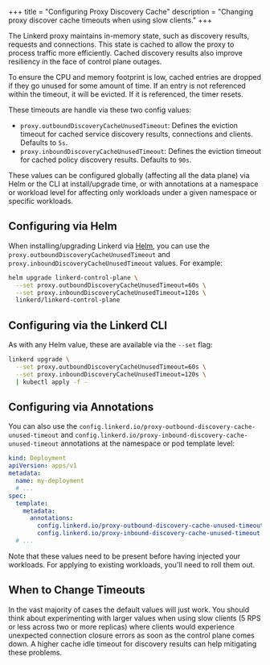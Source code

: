 +++
title = "Configuring Proxy Discovery Cache"
description = "Changing proxy discover cache timeouts when using slow clients."
+++

The Linkerd proxy maintains in-memory state, such as discovery results, requests
and connections. This state is cached to allow the proxy to process traffic more
efficiently. Cached discovery results also improve resiliency in the face of
control plane outages.

To ensure the CPU and memory footprint is low, cached entries are dropped if
they go unused for some amount of time. If an entry is not referenced within the
timeout, it will be evicted. If it is referenced, the timer resets.

These timeouts are handle via these two config values:

- `proxy.outboundDiscoveryCacheUnusedTimeout`: Defines the eviction timeout for
  cached service discovery results, connections and clients. Defaults to `5s`.
- `proxy.inboundDiscoveryCacheUnusedTimeout`: Defines the eviction timeout for
  cached policy discovery results. Defaults to `90s`.

These values can be configured globally (affecting all the data plane) via Helm
or the CLI at install/upgrade time, or with annotations at a namespace or
workload level for affecting only workloads under a given namespace or specific
workloads.

## Configuring via Helm

When installing/upgrading Linkerd via [Helm](../install-helm/), you can use the
`proxy.outboundDiscoveryCacheUnusedTimeout` and
`proxy.inboundDiscoveryCacheUnusedTimeout` values. For example:

```bash
helm upgrade linkerd-control-plane \
  --set proxy.outboundDiscoveryCacheUnusedTimeout=60s \
  --set proxy.inboundDiscoveryCacheUnusedTimeout=120s \
  linkerd/linkerd-control-plane
```

## Configuring via the Linkerd CLI

As with any Helm value, these are available via the `--set` flag:

```bash
linkerd upgrade \
  --set proxy.outboundDiscoveryCacheUnusedTimeout=60s \
  --set proxy.inboundDiscoveryCacheUnusedTimeout=120s \
  | kubectl apply -f -
```

## Configuring via Annotations

You can also use the
`config.linkerd.io/proxy-outbound-discovery-cache-unused-timeout` and
`config.linkerd.io/proxy-inbound-discovery-cache-unused-timeout` annotations at
the namespace or pod template level:

```yaml
kind: Deployment
apiVersion: apps/v1
metadata:
  name: my-deployment
  # ...
spec:
  template:
    metadata:
      annotations:
        config.linkerd.io/proxy-outbound-discovery-cache-unused-timeout: '60s'
        config.linkerd.io/proxy-inbound-discovery-cache-unused-timeout: '120s'
  # ...
```

Note that these values need to be present before having injected your workloads.
For applying to existing workloads, you'll need to roll them out.

## When to Change Timeouts

In the vast majority of cases the default values will just work. You should
think about experimenting with larger values when using slow clients (5 RPS or
less across two or more replicas) where clients would experience unexpected
connection closure errors as soon as the control plane comes down. A higher
cache idle timeout for discovery results can help mitigating these problems.
